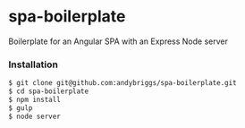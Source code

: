 # spa-boilerplate
Boilerplate for an Angular SPA with an Express Node server


### Installation

```sh
$ git clone git@github.com:andybriggs/spa-boilerplate.git
$ cd spa-boilerplate
$ npm install
$ gulp
$ node server
```